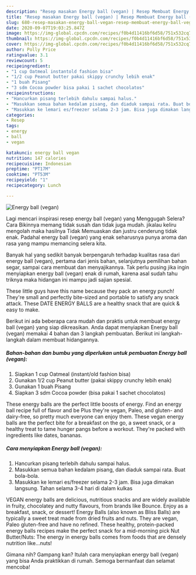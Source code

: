 ```yaml
---
description: "Resep masakan Energy ball (vegan) | Resep Membuat Energy ball (vegan) Yang Sedap"
title: "Resep masakan Energy ball (vegan) | Resep Membuat Energy ball (vegan) Yang Sedap"
slug: 680-resep-masakan-energy-ball-vegan-resep-membuat-energy-ball-vegan-yang-sedap
date: 2020-09-07T19:03:25.847Z
image: https://img-global.cpcdn.com/recipes/f0b4d11416bf6d58/751x532cq70/energy-ball-vegan-foto-resep-utama.jpg
thumbnail: https://img-global.cpcdn.com/recipes/f0b4d11416bf6d58/751x532cq70/energy-ball-vegan-foto-resep-utama.jpg
cover: https://img-global.cpcdn.com/recipes/f0b4d11416bf6d58/751x532cq70/energy-ball-vegan-foto-resep-utama.jpg
author: Polly Price
ratingvalue: 3.1
reviewcount: 5
recipeingredient:
- "1 cup Oatmeal instantold fashion bisa"
- "1/2 cup Peanut butter pakai skippy crunchy lebih enak"
- "1 buah Pisang"
- "3 sdm Cocoa powder bisa pakai 1 sachet chocolatos"
recipeinstructions:
- "Hancurkan pisang terlebih dahulu sampai halus."
- "Masukkan semua bahan kedalam pisang, dan diaduk sampai rata. Buat bola-bola."
- "Masukkan ke lemari es/freezer selama 2-3 jam. Bisa juga dimakan langsung. Tahan selama 3-4 hari di dalam kulkas"
categories:
- Resep
tags:
- energy
- ball
- vegan

katakunci: energy ball vegan 
nutrition: 147 calories
recipecuisine: Indonesian
preptime: "PT17M"
cooktime: "PT53M"
recipeyield: "1"
recipecategory: Lunch

---
```



![Energy ball (vegan)](https://img-global.cpcdn.com/recipes/f0b4d11416bf6d58/751x532cq70/energy-ball-vegan-foto-resep-utama.jpg)

Lagi mencari inspirasi resep energy ball (vegan) yang Menggugah Selera? Cara Bikinnya memang tidak susah dan tidak juga mudah. jikalau keliru mengolah maka hasilnya Tidak Memuaskan dan justru cenderung tidak enak. Padahal energy ball (vegan) yang enak seharusnya punya aroma dan rasa yang mampu memancing selera kita.

Banyak hal yang sedikit banyak berpengaruh terhadap kualitas rasa dari energy ball (vegan), pertama dari jenis bahan, selanjutnya pemilihan bahan segar, sampai cara membuat dan menyajikannya. Tak perlu pusing jika ingin menyiapkan energy ball (vegan) enak di rumah, karena asal sudah tahu triknya maka hidangan ini mampu jadi sajian spesial.

These little guys have this name because they pack an energy punch! They&#39;re small and perfectly bite-sized and portable to satisfy any snack attack. These DATE ENERGY BALLS are a healthy snack that are quick &amp; easy to make.


Berikut ini ada beberapa cara mudah dan praktis untuk membuat energy ball (vegan) yang siap dikreasikan. Anda dapat menyiapkan Energy ball (vegan) memakai 4 bahan dan 3 langkah pembuatan. Berikut ini langkah-langkah dalam membuat hidangannya.

<!--inarticleads1-->

##### Bahan-bahan dan bumbu yang diperlukan untuk pembuatan Energy ball (vegan):

1. Siapkan 1 cup Oatmeal (instant/old fashion bisa)
1. Gunakan 1/2 cup Peanut butter (pakai skippy crunchy lebih enak)
1. Gunakan 1 buah Pisang
1. Siapkan 3 sdm Cocoa powder (bisa pakai 1 sachet chocolatos)


These energy balls are the perfect little boosts of energy. Find an energy ball recipe full of flavor and be Plus they&#39;re vegan, Paleo, and gluten- and dairy-free, so pretty much everyone can enjoy them. These vegan energy balls are the perfect bite for a breakfast on the go, a sweet snack, or a healthy treat to tame hunger pangs before a workout. They&#39;re packed with ingredients like dates, bananas. 

<!--inarticleads2-->

##### Cara menyiapkan Energy ball (vegan):

1. Hancurkan pisang terlebih dahulu sampai halus.
1. Masukkan semua bahan kedalam pisang, dan diaduk sampai rata. Buat bola-bola.
1. Masukkan ke lemari es/freezer selama 2-3 jam. Bisa juga dimakan langsung. Tahan selama 3-4 hari di dalam kulkas


VEGAN energy balls are delicious, nutritious snacks and are widely available in fruity, chocolatey and nutty flavours, from brands like Bounce. Enjoy as a breakfast, snack, or dessert! Energy Balls (also known as Bliss Balls) are typically a sweet treat made from dried fruits and nuts. They are vegan, Paleo gluten-free and have no refined. These healthy, protein-packed energy balls recipes make the perfect snack for a mid-morning pick Nut Butter/Nuts: The energy in energy balls comes from foods that are densely nutrition like…nuts! 

Gimana nih? Gampang kan? Itulah cara menyiapkan energy ball (vegan) yang bisa Anda praktikkan di rumah. Semoga bermanfaat dan selamat mencoba!
